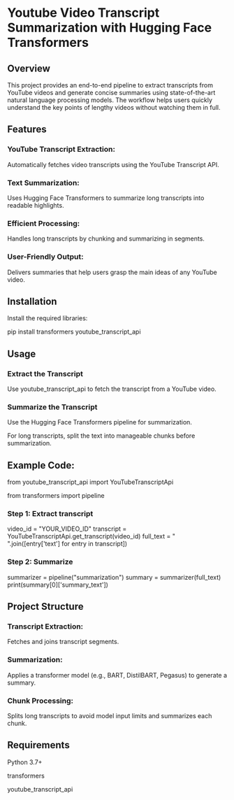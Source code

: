 # Youtube Video Transcript Summarization with Hugging Face Transformers

## Overview

This project provides an end-to-end pipeline to extract transcripts from YouTube videos and generate concise summaries using state-of-the-art natural language processing models. The workflow helps users quickly understand the key points of lengthy videos without watching them in full.

## Features

### YouTube Transcript Extraction: 
Automatically fetches video transcripts using the YouTube Transcript API.

### Text Summarization:    
Uses Hugging Face Transformers to summarize long transcripts into readable highlights.

### Efficient Processing: 
Handles long transcripts by chunking and summarizing in segments.

### User-Friendly Output: 
Delivers summaries that help users grasp the main ideas of any YouTube video.

## Installation

Install the required libraries:

pip install transformers youtube_transcript_api

## Usage

### Extract the Transcript

Use youtube_transcript_api to fetch the transcript from a YouTube video.

### Summarize the Transcript

Use the Hugging Face Transformers pipeline for summarization.

For long transcripts, split the text into manageable chunks before summarization.

## Example Code:


from youtube_transcript_api import YouTubeTranscriptApi

from transformers import pipeline


### Step 1: Extract transcript
video_id = "YOUR_VIDEO_ID"
transcript = YouTubeTranscriptApi.get_transcript(video_id)
full_text = " ".join([entry['text'] for entry in transcript])

### Step 2: Summarize
summarizer = pipeline("summarization")
summary = summarizer(full_text)
print(summary[0]['summary_text'])


## Project Structure

### Transcript Extraction: 
Fetches and joins transcript segments.

### Summarization: 
Applies a transformer model (e.g., BART, DistilBART, Pegasus) to generate a summary.

### Chunk Processing: 
Splits long transcripts to avoid model input limits and summarizes each chunk.


## Requirements

Python 3.7+

transformers

youtube_transcript_api

